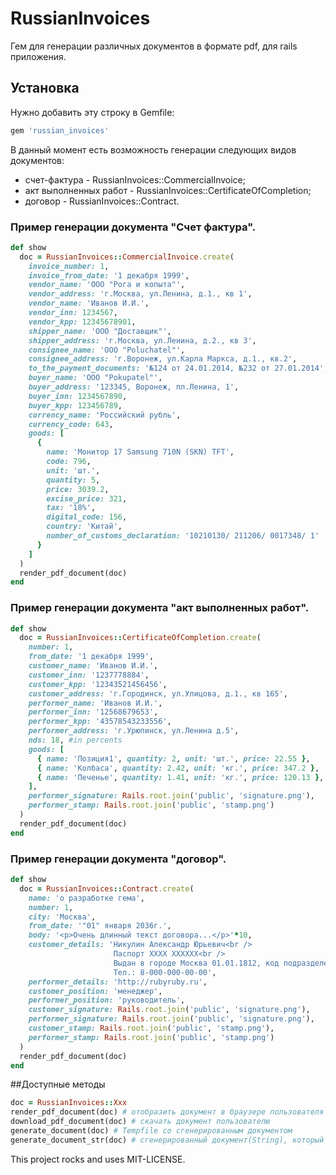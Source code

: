 # RussianInvoices
Гем для генерации различных документов в формате pdf, для rails приложения.

## Установка

Нужно добавить эту строку в Gemfile:
``` ruby
gem 'russian_invoices'
```
В данный момент есть возможность генерации следующих видов документов:
* счет-фактура - RussianInvoices::CommercialInvoice;
* акт выполненных работ - RussianInvoices::CertificateOfCompletion;
* договор - RussianInvoices::Contract.

### Пример генерации документа "Счет фактура".
``` ruby
def show
  doc = RussianInvoices::CommercialInvoice.create(
    invoice_number: 1,
    invoice_from_date: '1 декабря 1999',
    vendor_name: 'ООО "Рога и копыта"',
    vendor_address: 'г.Москва, ул.Ленина, д.1., кв 1',
    vendor_name: 'Иванов И.И.',
    vendor_inn: 1234567,
    vendor_kpp: 12345678901,
    shipper_name: 'ООО "Доставщик"',
    shipper_address: 'г.Москва, ул.Ленина, д.2., кв 3',
    consignee_name: 'ООО "Poluchatel"',
    consignee_address: 'г.Воронеж, ул.Карла Маркса, д.1., кв.2',
    to_the_payment_documents: '№124 от 24.01.2014, №232 от 27.01.2014',
    buyer_name: 'ООО "Pokupatel"',
    buyer_address: '123345, Воронеж, пл.Ленина, 1',
    buyer_inn: 1234567890,
    buyer_kpp: 123456789,
    currency_name: 'Российский рубль',
    currency_code: 643,
    goods: [
      {
        name: 'Монитор 17 Samsung 710N (SKN) TFT',
        code: 796,
        unit: 'шт.',
        quantity: 5,
        price: 3039.2,
        excise_price: 321,
        tax: '18%',
        digital_code: 156,
        country: 'Китай',
        number_of_customs_declaration: '10210130/ 211206/ 0017348/ 1'
      }
    ]
  )
  render_pdf_document(doc)
end
```

### Пример генерации документа "акт выполненных работ".
``` ruby
def show
  doc = RussianInvoices::CertificateOfCompletion.create(
    number: 1,
    from_date: '1 декабря 1999',
    customer_name: 'Иванов И.И.',
    customer_inn: '1237778884',
    customer_kpp: '12343521456456',
    customer_address: 'г.Городинск, ул.Улицова, д.1., кв 165',
    performer_name: 'Иванов И.И.',
    performer_inn: '12568679653',
    performer_kpp: '43578543233556',
    performer_address: 'г.Урюпинск, ул.Ленина д.5',
    nds: 18, #in percents
    goods: [
      { name: 'Позиция1', quantity: 2, unit: 'шт.', price: 22.55 },
      { name: 'Колбаса', quantity: 2.42, unit: 'кг.', price: 347.2 },
      { name: 'Печенье', quantity: 1.41, unit: 'кг.', price: 120.13 },
    ],
    performer_signature: Rails.root.join('public', 'signature.png'),
    performer_stamp: Rails.root.join('public', 'stamp.png')
  )
  render_pdf_document(doc)
end
```

### Пример генерации документа "договор".
```ruby
def show
  doc = RussianInvoices::Contract.create(
    name: 'о разработке гема',
    number: 1,
    city: 'Москва',
    from_date: '"01" января 2036г.',
    body: '<p>Очень длинный текст договора...</p>'*10,
    customer_details: 'Никулин Александр Юрьевич<br />
                       Паспорт XXXX XXXXXX<br />
                       Выдан в городе Москва 01.01.1812, код подразделения 000-001, проживающий по адресу г.Москва, ул.Безымянная, д. 1, кв.111
                       Тел.: 8-000-000-00-00',
    performer_details: 'http://rubyruby.ru',
    customer_position: 'менеджер',
    performer_position: 'руководитель',
    customer_signature: Rails.root.join('public', 'signature.png'),
    performer_signature: Rails.root.join('public', 'signature.png'),
    customer_stamp: Rails.root.join('public', 'stamp.png'),
    performer_stamp: Rails.root.join('public', 'stamp.png')
  )
  render_pdf_document(doc)
end
```

##Доступные методы
```ruby
doc = RussianInvoices::Xxx
render_pdf_document(doc) # отобразить документ в браузере пользователя
download_pdf_document(doc) # скачать документ пользователю
generate_document(doc) # Tempfile со сгенерированным документом
generate_document_str(doc) # сгенерированный документ(String), который вы можете записать в файл.
```

This project rocks and uses MIT-LICENSE.
